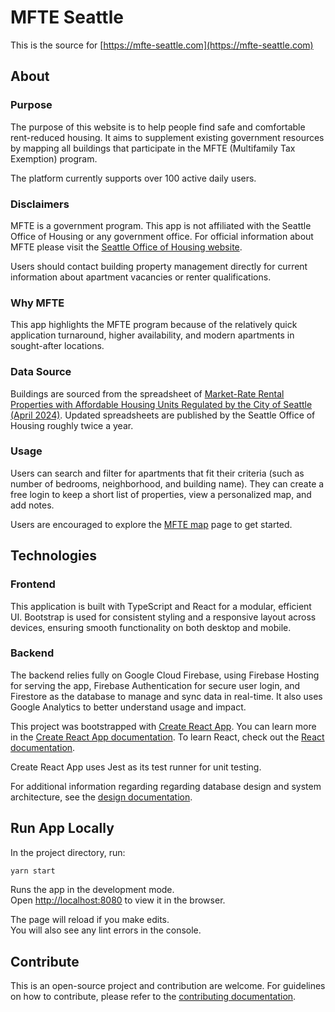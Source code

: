 # MFTE Seattle

This is the source for [https://mfte-seattle.com](https://mfte-seattle.com)

## About

### Purpose

The purpose of this website is to help people find safe and comfortable rent-reduced housing. It aims to supplement existing government resources by mapping all buildings that participate in the MFTE (Multifamily Tax Exemption) program.

The platform currently supports over 100 active daily users.

### Disclaimers

MFTE is a government program. This app is not affiliated with the Seattle Office of Housing or any government office. For official information about MFTE please visit the [Seattle Office of Housing website](https://seattle.gov/housing).

Users should contact building property management directly for current information about apartment vacancies or renter qualifications.

### Why MFTE

This app highlights the MFTE program because of the relatively quick application turnaround, higher availability, and modern apartments in sought-after locations.

### Data Source

Buildings are sourced from the spreadsheet of [Market-Rate Rental Properties with Affordable Housing Units Regulated by the City of Seattle (April 2024)](https://www.seattle.gov/documents/Departments/Housing/Renters/Affordable_Rental_Housing_MFTE-MHA-IZ.pdf). Updated spreadsheets are published by the Seattle Office of Housing roughly twice a year.

### Usage

Users can search and filter for apartments that fit their criteria (such as number of bedrooms, neighborhood, and building name). They can create a free login to keep a short list of properties, view a personalized map, and add notes.

Users are encouraged to explore the [MFTE map](./all-buildings) page to get started.

## Technologies

### Frontend

This application is built with TypeScript and React for a modular, efficient UI. Bootstrap is used for consistent styling and a responsive layout across devices, ensuring smooth functionality on both desktop and mobile.

### Backend

The backend relies fully on Google Cloud Firebase, using Firebase Hosting for serving the app, Firebase Authentication for secure user login, and Firestore as the database to manage and sync data in real-time. It also uses Google Analytics to better understand usage and impact.

This project was bootstrapped with [Create React App](https://github.com/facebook/create-react-app). You can learn more in the [Create React App documentation](https://facebook.github.io/create-react-app/docs/getting-started). To learn React, check out the [React documentation](https://reactjs.org/).

Create React App uses Jest as its test runner for unit testing.

For additional information regarding regarding database design and system architecture, see the [design documentation](./DESIGN.md).

## Run App Locally

In the project directory, run:

```bash
yarn start
```

Runs the app in the development mode.\
Open [http://localhost:8080](http://localhost:8080) to view it in the browser.

The page will reload if you make edits.\
You will also see any lint errors in the console.

## Contribute

This is an open-source project and contribution are welcome. For guidelines on how to contribute, please refer to the [contributing documentation](./CONTRIBUTE.md).
